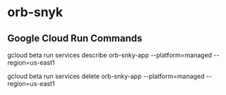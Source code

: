 # orb-snyk

## Google Cloud Run Commands

gcloud beta run services describe orb-snky-app --platform=managed --region=us-east1

gcloud beta run services delete orb-snky-app --platform=managed --region=us-east1

